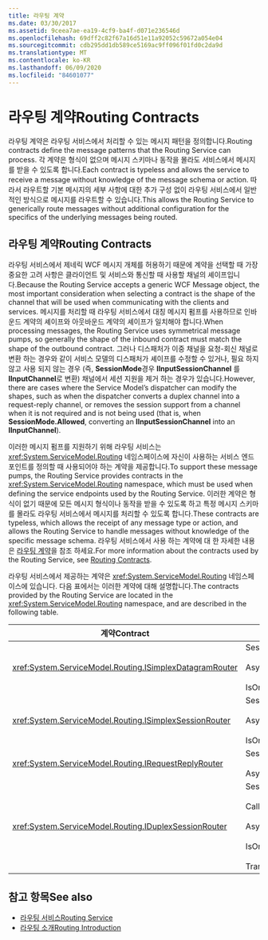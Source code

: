 ```yaml
---
title: 라우팅 계약
ms.date: 03/30/2017
ms.assetid: 9ceea7ae-ea19-4cf9-ba4f-d071e236546d
ms.openlocfilehash: 69dff2c82f67a16d51e11a92052c59672a054e04
ms.sourcegitcommit: cdb295dd1db589ce5169ac9ff096f01fd0c2da9d
ms.translationtype: MT
ms.contentlocale: ko-KR
ms.lasthandoff: 06/09/2020
ms.locfileid: "84601077"
---
```

# <a name="routing-contracts"></a><span data-ttu-id="69405-102">라우팅 계약</span><span class="sxs-lookup"><span data-stu-id="69405-102">Routing Contracts</span></span>
<span data-ttu-id="69405-103">라우팅 계약은 라우팅 서비스에서 처리할 수 있는 메시지 패턴을 정의합니다.</span><span class="sxs-lookup"><span data-stu-id="69405-103">Routing contracts define the message patterns that the Routing Service can process.</span></span>  <span data-ttu-id="69405-104">각 계약은 형식이 없으며 메시지 스키마나 동작을 몰라도 서비스에서 메시지를 받을 수 있도록 합니다.</span><span class="sxs-lookup"><span data-stu-id="69405-104">Each contract is typeless and allows the service to receive a message without knowledge of the message schema or action.</span></span> <span data-ttu-id="69405-105">따라서 라우트할 기본 메시지의 세부 사항에 대한 추가 구성 없이 라우팅 서비스에서 일반적인 방식으로 메시지를 라우트할 수 있습니다.</span><span class="sxs-lookup"><span data-stu-id="69405-105">This allows the Routing Service to generically route messages without additional configuration for the specifics of the underlying messages being routed.</span></span>  
  
## <a name="routing-contracts"></a><span data-ttu-id="69405-106">라우팅 계약</span><span class="sxs-lookup"><span data-stu-id="69405-106">Routing Contracts</span></span>  
 <span data-ttu-id="69405-107">라우팅 서비스에서 제네릭 WCF 메시지 개체를 허용하기 때문에 계약을 선택할 때 가장 중요한 고려 사항은 클라이언트 및 서비스와 통신할 때 사용할 채널의 셰이프입니다.</span><span class="sxs-lookup"><span data-stu-id="69405-107">Because the Routing Service accepts a generic WCF Message object, the most important consideration when selecting a contract is the shape of the channel that will be used when communicating with the clients and services.</span></span> <span data-ttu-id="69405-108">메시지를 처리할 때 라우팅 서비스에서 대칭 메시지 펌프를 사용하므로 인바운드 계약의 셰이프와 아웃바운드 계약의 셰이프가 일치해야 합니다.</span><span class="sxs-lookup"><span data-stu-id="69405-108">When processing messages, the Routing Service uses symmetrical message pumps, so generally the shape of the inbound contract must match the shape of the outbound contract.</span></span> <span data-ttu-id="69405-109">그러나 디스패처가 이중 채널을 요청-회신 채널로 변환 하는 경우와 같이 서비스 모델의 디스패처가 셰이프를 수정할 수 있거나, 필요 하지 않고 사용 되지 않는 경우 (즉, **SessionMode**경우 **IInputSessionChannel** 를 **IInputChannel**로 변환) 채널에서 세션 지원을 제거 하는 경우가 있습니다.</span><span class="sxs-lookup"><span data-stu-id="69405-109">However, there are cases where the Service Model’s dispatcher can modify the shapes, such as when the dispatcher converts a duplex channel into a request-reply channel, or removes the session support from a channel when it is not required and is not being used (that is, when **SessionMode.Allowed**, converting an **IInputSessionChannel** into an **IInputChannel**).</span></span>  
  
 <span data-ttu-id="69405-110">이러한 메시지 펌프를 지원하기 위해 라우팅 서비스는 <xref:System.ServiceModel.Routing> 네임스페이스에 자신이 사용하는 서비스 엔드포인트를 정의할 때 사용되어야 하는 계약을 제공합니다.</span><span class="sxs-lookup"><span data-stu-id="69405-110">To support these message pumps, the Routing Service provides contracts in the <xref:System.ServiceModel.Routing> namespace, which must be used when defining the service endpoints used by the Routing Service.</span></span> <span data-ttu-id="69405-111">이러한 계약은 형식이 없기 때문에 모든 메시지 형식이나 동작을 받을 수 있도록 하고 특정 메시지 스키마를 몰라도 라우팅 서비스에서 메시지를 처리할 수 있도록 합니다.</span><span class="sxs-lookup"><span data-stu-id="69405-111">These contracts are typeless, which allows the receipt of any message type or action, and allows the Routing Service to handle messages without knowledge of the specific message schema.</span></span> <span data-ttu-id="69405-112">라우팅 서비스에서 사용 하는 계약에 대 한 자세한 내용은 [라우팅 계약](routing-contracts.md)을 참조 하세요.</span><span class="sxs-lookup"><span data-stu-id="69405-112">For more information about the contracts used by the Routing Service, see [Routing Contracts](routing-contracts.md).</span></span>  
  
 <span data-ttu-id="69405-113">라우팅 서비스에서 제공하는 계약은 <xref:System.ServiceModel.Routing> 네임스페이스에 있습니다. 다음 표에서는 이러한 계약에 대해 설명합니다.</span><span class="sxs-lookup"><span data-stu-id="69405-113">The contracts provided by the Routing Service are located in the <xref:System.ServiceModel.Routing> namespace, and are described in the following table.</span></span>  
  
|<span data-ttu-id="69405-114">계약</span><span class="sxs-lookup"><span data-stu-id="69405-114">Contract</span></span>|<span data-ttu-id="69405-115">셰이프</span><span class="sxs-lookup"><span data-stu-id="69405-115">Shape</span></span>|<span data-ttu-id="69405-116">채널 셰이프</span><span class="sxs-lookup"><span data-stu-id="69405-116">Channel Shape</span></span>|  
|--------------|-----------|-------------------|  
|<xref:System.ServiceModel.Routing.ISimplexDatagramRouter>|<span data-ttu-id="69405-117">SessionMode = SessionMode.Allowed</span><span class="sxs-lookup"><span data-stu-id="69405-117">SessionMode = SessionMode.Allowed</span></span><br /><br /> <span data-ttu-id="69405-118">AsyncPattern = true</span><span class="sxs-lookup"><span data-stu-id="69405-118">AsyncPattern = true</span></span><br /><br /> <span data-ttu-id="69405-119">IsOneWay = true</span><span class="sxs-lookup"><span data-stu-id="69405-119">IsOneWay = true</span></span>|<span data-ttu-id="69405-120">IInputChannel-> IOutputChannel</span><span class="sxs-lookup"><span data-stu-id="69405-120">IInputChannel -> IOutputChannel</span></span>|  
|<xref:System.ServiceModel.Routing.ISimplexSessionRouter>|<span data-ttu-id="69405-121">SessionMode = SessionMode.Required</span><span class="sxs-lookup"><span data-stu-id="69405-121">SessionMode = SessionMode.Required</span></span><br /><br /> <span data-ttu-id="69405-122">AsyncPattern = true</span><span class="sxs-lookup"><span data-stu-id="69405-122">AsyncPattern = true</span></span><br /><br /> <span data-ttu-id="69405-123">IsOneWay = true</span><span class="sxs-lookup"><span data-stu-id="69405-123">IsOneWay = true</span></span>|<span data-ttu-id="69405-124">IInputSessionChannel-> IOutputSessionChannel</span><span class="sxs-lookup"><span data-stu-id="69405-124">IInputSessionChannel -> IOutputSessionChannel</span></span>|  
|<xref:System.ServiceModel.Routing.IRequestReplyRouter>|<span data-ttu-id="69405-125">SessionMode = SessionMode.Allowed</span><span class="sxs-lookup"><span data-stu-id="69405-125">SessionMode = SessionMode.Allowed</span></span><br /><br /> <span data-ttu-id="69405-126">AsyncPattern = true</span><span class="sxs-lookup"><span data-stu-id="69405-126">AsyncPattern = true</span></span>|<span data-ttu-id="69405-127">IReplyChannel-> IRequestChannel</span><span class="sxs-lookup"><span data-stu-id="69405-127">IReplyChannel -> IRequestChannel</span></span>|  
|<xref:System.ServiceModel.Routing.IDuplexSessionRouter>|<span data-ttu-id="69405-128">SessionMode=SessionMode.Required</span><span class="sxs-lookup"><span data-stu-id="69405-128">SessionMode=SessionMode.Required</span></span><br /><br /> <span data-ttu-id="69405-129">CallbackContract=typeof(ISimplexSession)</span><span class="sxs-lookup"><span data-stu-id="69405-129">CallbackContract=typeof(ISimplexSession)</span></span><br /><br /> <span data-ttu-id="69405-130">AsyncPattern = true</span><span class="sxs-lookup"><span data-stu-id="69405-130">AsyncPattern = true</span></span><br /><br /> <span data-ttu-id="69405-131">IsOneWay = true</span><span class="sxs-lookup"><span data-stu-id="69405-131">IsOneWay = true</span></span><br /><br /> <span data-ttu-id="69405-132">TransactionFlow(TransactionFlowOption.Allowed)</span><span class="sxs-lookup"><span data-stu-id="69405-132">TransactionFlow(TransactionFlowOption.Allowed)</span></span>|<span data-ttu-id="69405-133">IDuplexSessionChannel-> IDuplexSessionChannel</span><span class="sxs-lookup"><span data-stu-id="69405-133">IDuplexSessionChannel -> IDuplexSessionChannel</span></span>|  
  
## <a name="see-also"></a><span data-ttu-id="69405-134">참고 항목</span><span class="sxs-lookup"><span data-stu-id="69405-134">See also</span></span>

- [<span data-ttu-id="69405-135">라우팅 서비스</span><span class="sxs-lookup"><span data-stu-id="69405-135">Routing Service</span></span>](routing-service.md)
- [<span data-ttu-id="69405-136">라우팅 소개</span><span class="sxs-lookup"><span data-stu-id="69405-136">Routing Introduction</span></span>](routing-introduction.md)
